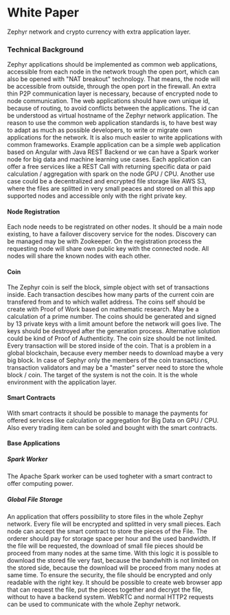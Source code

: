 # White Paper
Zephyr network and crypto currency with extra application layer. 

### Technical Background
Zephyr applications should be implemented as common web applications, accessible from each node in the network trough 
the open port, which can also be opened with "NAT breakout" technology. That means, the node will be accessible from outside, 
through the open port in the firewall. An extra thin P2P communication layer is necessary, because of encrypted node to node 
communication. 
The web applications should have own unique id, because of routing, to avoid conflicts between the applications.
The id can be understood as virtual hostname of the Zephyr network application. 
The reason to use the common web application standards is, to have best way to adapt as much as possible developers,
to write or migrate own applications for the network. It is also much easier to write applications with common frameworks. 
Example application can be a simple web application based on Angular with Java REST Backend or we can have a Spark worker 
node for big data and machine learning use cases. Each application can offer a free services like a REST Call with returning
specific data or paid calculation / aggregation with spark on the node GPU / CPU. Another use case could be a 
decentralized and encrypted file storage like AWS S3, where the files are splitted in very small peaces and stored on
all this app supported nodes and accessible only with the right private key. 

#### Node Registration
Each node needs to be registrated on other nodes. It should be a main node existing, to have a failover discovery 
service for the nodes. Discovery can be managed may be with Zookeeper.
On the registration process the requesting node will share own public key with the connected node. All nodes will share the
known nodes with each other.

#### Coin
The Zephyr coin is self the block, simple object with set of transactions inside. Each transaction descibes how many parts
of the current coin are transfered from and to which wallet address. The coins self should be create with Proof of Work based on
mathematic research. May be a calculation of a prime number. The coins should be generated and signed by 13 private keys
with a limit amount before the network will goes live. The keys should be destroyed after the generation process.
Alternative solution could be kind of Proof of Authenticity.
The coin size should be not limited. Every transaction will be stored inside of the coin. That is a problem in a global
blockchain, because every member needs to download maybe a very big block. In case of Sephyr only the members of
the coin transactions, transaction validators and may be a "master" server need to store the whole block / coin.
The target of the system is not the coin. It is the whole environment with the application layer.

#### Smart Contracts
With smart contracts it should be possible to manage the payments for offered services like calculation or
aggregation for Big Data on GPU / CPU. Also every trading item can be soled and bought with the smart contracts.

#### Base Applications

##### Spark Worker
The Apache Spark worker can be used togheter with a smart contract to offer computing power.

##### Global File Storage
An application that offers possibility to store files in the whole Zephyr network. Every file will be encrypted and
splitted in very small pieces. Each node can accept the smart contract to store the pieces of the File.
The orderer should pay for storage space per hour and the used bandwidth. If the file will be requested, the download of
small file pieces should be proceed from many nodes at the same time. With this logic it is possible to download the
stored file very fast, because the bandwhith is not limited on the stored side, because the download will be proceed from
many nodes at same time. To ensure the security, the file should be encrypted and only readable with the right key.
It should be possible to create web browser app that can request the file, put the pieces together and decrypt the file,
without to have a backend system. WebRTC and normal HTTP2 requests can be used to communicate with the whole Zephyr network.


